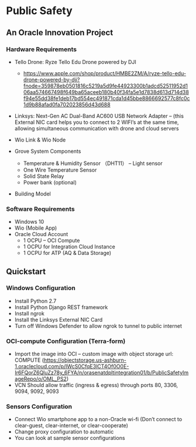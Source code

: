 # Public Safety
## An Oracle Innovation Project


### Hardware Requirements
- Tello Drone: Ryze Tello Edu Drone powered by DJI 
  - https://www.apple.com/shop/product/HMBE2ZM/A/ryze-tello-edu-drone-powered-by-dji?fnode=359878eb0501816c5219a5d9fe44923300b1adcd52511952d106aa574667498f649ba65aceeb180b40f34fa5e1d7838d613d714d38f94e55dd38fe1deb17bd554ec491871cda1d45bbe8866692577c8fc0c1d9b88afad0fa702023856d43d688
  
- Linksys: Next-Gen AC Dual-Band AC600 USB Network Adapter 
  – (this External NIC card helps you to connect to 2 WIFI’s at the same time, allowing simultaneous communication with drone and cloud servers
- Wio Link & Wio Node
- Grove System Components
  - Temperature & Humidity Sensor （DHT11）
  – Light sensor
  - One Wire Temperature Sensor
  - Solid State Relay
  - Power bank (optional) 
- Building Model

### Software Requirements
- Windows 10
- Wio (Mobile App)
- Oracle Cloud Account
  - 1 OCPU – OCI Compute
  - 1 OCPU for Integration Cloud Instance
  - 1 OCPU for ATP (AQ & Data Storage)

## Quickstart
### Windows Configuration
- Install Python 2.7
- Install Python Django REST framework
- Install ngrok
- Install the Linksys External NIC Card
- Turn off Windows Defender to allow ngrok to tunnel to public internet

### OCI-compute Configuration (Terra-form)
- Import the image into OCI 
  – custom image with object storage url: COMPUTE (https://objectstorage.us-ashburn-1.oraclecloud.com/p/IWcS0CfqE3lCT4Of0O0E-Ir6FQorZ6QluZz78y_6FYA/n/orasenatdpltintegration01/b/PublicSafetyImageRepo/o/OML_PS2)
- VCN Should allow traffic (ingress & egress) through ports 80, 3306, 9094, 9092, 9093

### Sensors Configuration
- Connect Wio smartphone app to a non-Oracle wi-fi (Don’t connect to clear-guest, clear-internet, or clear-cooperate)
- Change proxy configuration to automatic
- You can look at sample sensor configurations





